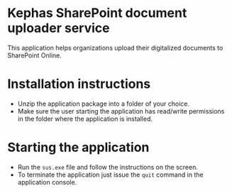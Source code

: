# Kephas SharePoint document uploader service
This application helps organizations upload their digitalized documents to SharePoint Online.

# Installation instructions
  * Unzip the application package into a folder of your choice.
  * Make sure the user starting the application has read/write permissions in the folder where the application is installed.
  
# Starting the application
  * Run the `sus.exe` file and follow the instructions on the screen.
  * To terminate the application just issue the `quit` command in the application console.
